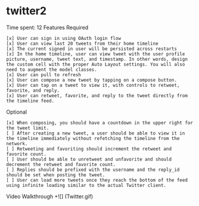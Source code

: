 # twitter2

Time spent: 12
Features
Required

    [x] User can sign in using OAuth login flow
    [x] User can view last 20 tweets from their home timeline
    [x] The current signed in user will be persisted across restarts
    [x] In the home timeline, user can view tweet with the user profile picture, username, tweet text, and timestamp. In other words, design the custom cell with the proper Auto Layout settings. You will also need to augment the model classes.
    [x] User can pull to refresh
    [x] User can compose a new tweet by tapping on a compose button.
    [x] User can tap on a tweet to view it, with controls to retweet, favorite, and reply.
    [x] User can retweet, favorite, and reply to the tweet directly from the timeline feed.

Optional

    [x] When composing, you should have a countdown in the upper right for the tweet limit.
    [ ] After creating a new tweet, a user should be able to view it in the timeline immediately without refetching the timeline from the network.
    [ ] Retweeting and favoriting should increment the retweet and favorite count.
    [ ] User should be able to unretweet and unfavorite and should decrement the retweet and favorite count.
    [ ] Replies should be prefixed with the username and the reply_id should be set when posting the tweet.
    [ ] User can load more tweets once they reach the bottom of the feed using infinite loading similar to the actual Twitter client.

Video Walkthrough
+![] (Twitter.gif)
